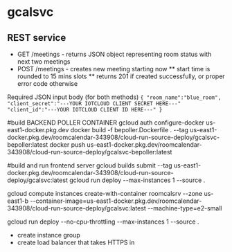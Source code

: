 # gcalsvc


## REST service

* GET /meetings  - returns JSON object representing room status with next two meetings
* POST /meetings  - creates new meeting starting now 
    ** start time is rounded to 15 mins slots
    ** returns 201 if created successfully, or proper error code otherwise

Required JSON input body (for both methods)
``
{
    "room_name":"blue_room",
    "client_secret":"---YOUR IOTCLOUD CLIENT SECRET HERE---"
    "client_id":"---YOUR IOTCLOUD CLIENT ID HERE---"
}
``

#build BACKEND POLLER CONTAINER
gcloud auth configure-docker us-east1-docker.pkg.dev
docker build -f bepoller.Dockerfile . --tag us-east1-docker.pkg.dev/roomcalendar-343908/cloud-run-source-deploy/gcalsvc-bepoller:latest
docker push us-east1-docker.pkg.dev/roomcalendar-343908/cloud-run-source-deploy/gcalsvc-bepoller:latest


#build and run frontend server
gcloud builds submit --tag us-east1-docker.pkg.dev/roomcalendar-343908/cloud-run-source-deploy/gcalsvc:latest
gcloud run deploy --max-instances 1 --source .


gcloud compute instances create-with-container roomcalsrv --zone us-east1-b --container-image=us-east1-docker.pkg.dev/roomcalendar-343908/cloud-run-source-deploy/gcalsvc:latest --machine-type=e2-small

gcloud run deploy --no-cpu-throttling --max-instances 1 --source .


- create instance group
- create load balancer that takes HTTPS in